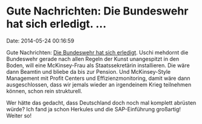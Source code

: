 Gute Nachrichten: Die Bundeswehr hat sich erledigt. \...
========================================================

Date: 2014-05-24 00:16:59

Gute Nachrichten: [Die Bundeswehr hat sich
erledigt](http://spiegel.de/article.do?id=971397). Uschi mehdornt die
Bundeswehr gerade nach allen Regeln der Kunst unangespitzt in den Boden,
will eine McKinsey-Frau als Staatssekretärin installieren. Die wäre dann
Beamtin und bliebe da bis zur Pension. Und McKinsey-Style Management mit
Profit Centers und Effizienzmonitoring, damit wäre dann ausgeschlossen,
dass wir jemals wieder an irgendeinem Krieg teilnehmen können, schon
rein strukturell.

Wer hätte das gedacht, dass Deutschland doch noch mal komplett abrüsten
würde? Ich fand ja schon Herkules und die SAP-Einführung großartig!
Weiter so!
